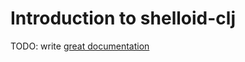 # Introduction to shelloid-clj

TODO: write [great documentation](http://jacobian.org/writing/what-to-write/)
